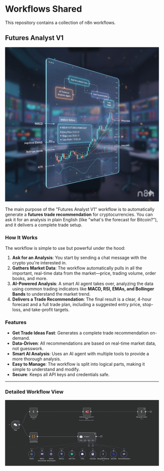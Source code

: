 # Workflows Shared

This repository contains a collection of n8n workflows.

## Futures Analyst V1

![Futures Analyst V1 Workflow](Futures%20Analyst%20V1.png)

The main purpose of the "Futures Analyst V1" workflow is to automatically generate a **futures trade recommendation** for cryptocurrencies. You can ask it for an analysis in plain English (like "what's the forecast for Bitcoin?"), and it delivers a complete trade setup.

### How It Works

The workflow is simple to use but powerful under the hood:

1.  **Ask for an Analysis**: You start by sending a chat message with the crypto you're interested in.
2.  **Gathers Market Data**: The workflow automatically pulls in all the important, real-time data from the market—price, trading volume, order books, and more.
3.  **AI-Powered Analysis**: A smart AI agent takes over, analyzing the data using common trading indicators like **MACD, RSI, EMAs, and Bollinger Bands** to understand the market trend.
4.  **Delivers a Trade Recommendation**: The final result is a clear, 4-hour forecast and a full trade plan, including a suggested entry price, stop-loss, and take-profit targets.

### Features

*   **Get Trade Ideas Fast**: Generates a complete trade recommendation on-demand.
*   **Data-Driven**: All recommendations are based on real-time market data, not guesswork.
*   **Smart AI Analysis**: Uses an AI agent with multiple tools to provide a more thorough analysis.
*   **Easy to Manage**: The workflow is split into logical parts, making it simple to understand and modify.
*   **Secure**: Keeps all API keys and credentials safe.

---

### Detailed Workflow View

![Detailed Workflow](Futures%20Analyst%20V1%20-%20workflow.png)
